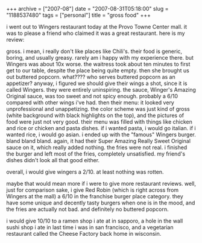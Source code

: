 +++
archive = ["2007-08"]
date = "2007-08-31T05:18:00"
slug = "1188537480"
tags = ["personal"]
title = "gross food"
+++

i went out to Wingers restaurant today at the Provo Towne Center mall. it
was to please a friend who claimed it was a great restaurant. here is my
review:

gross. i mean, i really don't like places like Chili's. their food is
generic, boring, and usually greasy. rarely am i happy with my experience
there. but Wingers was about 10x worse. the waitress took about ten
minutes to first get to our table, despite the place being quite empty.
then she brought us out buttered popcorn. what???? who serves buttered
popcorn as an appetizer? anyway, i figured we should give their wings
a shot, since it is called Wingers. they were entirely uninspiring. the
sauce, Winger's Amazing Original sauce, was too sweet and not spicy
enough. probably a 6/10 compared with other wings i've had. then their
menu: it looked very unprofessional and unappetizing. the color scheme was
just kind of gross (white background with black highlights on the top),
and the pictures of food were just not very good. their menu was filled
with things like chicken and rice or chicken and pasta dishes. if i wanted
pasta, i would go italian. if i wanted rice, i would go asian. i ended up
with the "famous" Wingers burger. bland bland bland. again, it had their
Super Amazing Really Sweet Original sauce on it, which really added
nothing. the fries were not real. i finished the burger and left most of
the fries, completely unsatisfied. my friend's dishes didn't look all that
good either.

overall, i would give wingers a 2/10. at least nothing was rotten.

maybe that would mean more if i were to give more restaurant reviews.
well, just for comparison sake, i give Red Robin (which is right across
from Wingers at the mall) a 6/10 in the franchise burger place category.
they have some unique and decently tasty burgers when one is in the mood,
and the fries are actually not bad. and definitely no buttered popcorn.

i would give 10/10 to a ramen shop i ate at in sapporo, a hole in the wall
sushi shop i ate in last time i was in san francisco, and a vegetarian
restaurant called the Cheese Factory back home in wisconsin.

